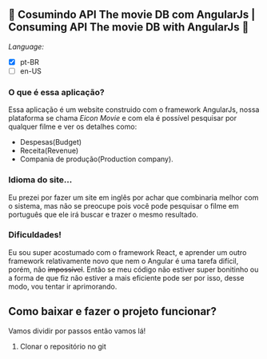 ## :mount_fuji: Cosumindo API The movie DB com AngularJs | Consuming API The movie DB with AngularJs :mount_fuji:
 *Language:*
 - [x] pt-BR
-  [ ] en-US

### O que é essa aplicação? 
Essa aplicação é um website construido com o framework AngularJs, nossa plataforma se chama *Eicon Movie* e com ela é possível pesquisar por qualquer filme e ver os detalhes como:
- Despesas(Budget)
- Receita(Revenue)
- Compania de produção(Production company).

### Idioma do site...
Eu prezei por fazer um site em inglês por achar que combinaria melhor com o sistema, mas não se preocupe pois você pode pesquisar o filme em português que ele irá buscar e trazer o mesmo resultado.  

### Dificuldades!
Eu sou super acostumado com o framework React, e aprender um outro framework relativamente novo que nem o Angular é uma tarefa difícil, porém, não ~~impossível~~. Então se meu código não estiver super bonitinho ou a forma de que fiz não estiver a mais eficiente pode ser por isso, desse modo, vou tentar ir aprimorando.

## Como baixar e fazer o projeto funcionar?
Vamos dividir por passos então vamos lá!
1. Clonar o repositório no git

